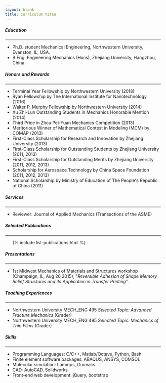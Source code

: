 ```yaml
---
layout: blank
title: Curriculum Vitae
---
```


##### Education

----

* Ph.D. student Mechanical Engineering, Northwestern University, Evanston, IL, USA.
* B.Eng. Engineering Mechanics (Hons), Zhejiang University, Hangzhou, China.


##### Honors and Rewards

----

* Terminal Year Fellowship by Northwestern University (2018)
* Ryan Fellowship by The International Institute for Nanotechnology (2016)
* Walter P. Murphy Fellowship by Northwestern University (2014)
* Xu Zhi-Lun Outstanding Students in Mechanics Honorable Mention (2014)
* Third Price in Zhou Pei-Yuan Mechanics Competition (2013)
* Meritorious Winner of Mathematical Contest in Modeling (MCM) by COMAP (2013)
* First-Class Scholarship for Research and Innovation by Zhejiang University (2013)
* First-Class Scholarship for Outstanding Students by Zhejiang University (2011, 2013)
* First-Class Scholarship for Outstanding Merits by Zhejiang University (2011, 2012, 2013)
* Scholarship for Aerospace Technology by China Space Foundation (2011, 2012, 2013)
* National Scholarship by Ministry of Education of The People's Republic of China (2011)


##### Services

----

* Reviewer: Journal of Applied Mechanics (Transactions of the ASME)


##### Selected Publications

----

<ol>
    <!-- List of Publications -->
    {% include list-publications.html %}
</ol>


##### Presentations

----

* 1st Midwest Mechanics of Materials and Structures workshop (Champaign, IL, Aug 26,2015), "*Reversible Adhesion of Shape Memory Relief Structures and its Application in Transfer Printing*".



##### Teaching Experiences

----

* Northwestern University MECH_ENG 495 *Selected Topic: Advanced Fracture Mechanics* (Grader)
* Northwestern University MECH_ENG 495 *Selected Topic: Mechanics of Thin Films* (Grader)


##### Skills

----

* Programming Languages: C/C++, Matlab/Octave, Python, Bash
* Finite element software packages: ABAQUS, ANSYS, COMSOL
* Molecular simulation: Lammps, Gromacs
* CAD: AutoCAD, Solidworks
* Front-end web development: jQuery, bootstrap
